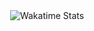 <div align="center">
  <img src="https://github-readme-stats.vercel.app/api/wakatime?username=JM3L0&layout=compact&custom_title=Wakatime%20Stats&hide_border=true&title_color=33CCCC&text_color=ffffff&bg_color=0d1117" alt="Wakatime Stats" />
</div>
